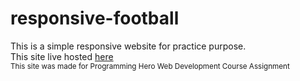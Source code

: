 ﻿# responsive-football
This is a simple responsive website for practice purpose.<br>
This site live hosted <a href='https://sunywebdev.github.io/responsive-football/'>here</a></br>
<small>This site was made for Programming Hero Web Development Course Assignment</small>
